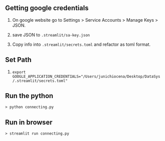 ## Getting google credentials

1.  On google website go to Settings > Service Accounts > Manage Keys > JSON.

2.  save JSON to `.streamlit/sa-key.json`

3.  Copy info into `.streamlit/secrets.toml` and refactor as toml format.


## Set Path

1.  `export GOOGLE_APPLICATION_CREDENTIALS="/Users/junichiocena/Desktop/DataSys/.streamlit/secrets.toml"`


## Run the python
```
> python connecting.py
```



## Run in browser

```
> streamlit run connecting.py
```

